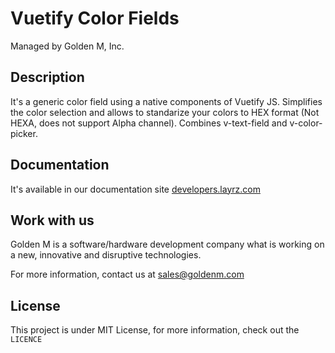 # Vuetify Color Fields

Managed by Golden M, Inc.

## Description

It's a generic color field using a native components of Vuetify JS. Simplifies the color selection and allows to standarize your colors
to HEX format (Not HEXA, does not support Alpha channel). Combines v-text-field and v-color-picker.

## Documentation

It's available in our documentation site [developers.layrz.com](https://developers.layrz.com/Components/ColorPicker)

## Work with us

Golden M is a software/hardware development company what is working on
a new, innovative and disruptive technologies.

For more information, contact us at [sales@goldenm.com](mailto:sales@goldenm.com)

## License

This project is under MIT License, for more information, check out the `LICENCE`

